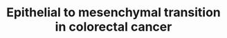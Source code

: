 ---
annotations:
- id: CL:0011108
  parent: animal cell
  type: Cell Type Ontology
  value: colon epithelial cell
- id: DOID:14566
  parent: disease of cellular proliferation
  type: Disease Ontology
  value: disease of cellular proliferation
- id: DOID:9256
  parent: disease of cellular proliferation
  type: Disease Ontology
  value: colorectal cancer
- id: PW:0000605
  parent: disease pathway
  type: Pathway Ontology
  value: cancer pathway
authors:
- Khanspers
- AlexanderPico
- AMTan
- Fehrhart
- Finterly
description: 'Epithelial to mesenchymal transition (EMT) is a process during which
  cells lose their epithelial characteristics, and gain mesenchymal properties, such
  as increased motility. In colorectal cancer (CRC), EMT is associated with an invasive
  or metastatic phenotype. During EMT, tumor cells undergo tight junction dissolution,
  disruption of apical–basal polarity, and reorganization of the cytoskeletal architecture,
  which enable cells to develop an invasive phenotype. In cancer cells, EMT is abnormally
  regulated by extracellular stimuli derived from the tumor microenvironment, including
  growth factors and inflammatory cytokines, along with intra-tumoral physical stresses
  such as hypoxia. Therefore, EMT programming allows tumor cells to adapt to the constant
  changes of the human tumor microenvironment, and thus to successfully metastasize.
  This pathway summarizes the major signaling pathways and inducers that promote EMT
  in CRC.  A set of core transcription factors regulate EMT: SNAIL family of zinc-finger
  transcription factors SNAIL/SLUG; the zinc finger E-box binding homeobox (ZEB) family
  of transcription factors ZEB1/ZEB2, and the TWIST family of basic helix-loop-helix
  (bHLH) transcription factors TWIST1/TWIST2.  (Adapted from Vu et al.)  Proteins
  on this pathway have targeted assays available via the [https://assays.cancer.gov/available_assays?wp_id=WP4239
  CPTAC Assay Portal]'
last-edited: 2021-06-08
organisms:
- Homo sapiens
redirect_from:
- /index.php/Pathway:WP4239
- /instance/WP4239
- /instance/WP4239_rr118997
revision: r118997
schema-jsonld:
- '@context': https://schema.org/
  '@id': https://wikipathways.github.io/pathways/WP4239.html
  '@type': Dataset
  creator:
    '@type': Organization
    name: WikiPathways
  description: 'Epithelial to mesenchymal transition (EMT) is a process during which
    cells lose their epithelial characteristics, and gain mesenchymal properties,
    such as increased motility. In colorectal cancer (CRC), EMT is associated with
    an invasive or metastatic phenotype. During EMT, tumor cells undergo tight junction
    dissolution, disruption of apical–basal polarity, and reorganization of the cytoskeletal
    architecture, which enable cells to develop an invasive phenotype. In cancer cells,
    EMT is abnormally regulated by extracellular stimuli derived from the tumor microenvironment,
    including growth factors and inflammatory cytokines, along with intra-tumoral
    physical stresses such as hypoxia. Therefore, EMT programming allows tumor cells
    to adapt to the constant changes of the human tumor microenvironment, and thus
    to successfully metastasize. This pathway summarizes the major signaling pathways
    and inducers that promote EMT in CRC.  A set of core transcription factors regulate
    EMT: SNAIL family of zinc-finger transcription factors SNAIL/SLUG; the zinc finger
    E-box binding homeobox (ZEB) family of transcription factors ZEB1/ZEB2, and the
    TWIST family of basic helix-loop-helix (bHLH) transcription factors TWIST1/TWIST2.  (Adapted
    from Vu et al.)  Proteins on this pathway have targeted assays available via the
    [https://assays.cancer.gov/available_assays?wp_id=WP4239 CPTAC Assay Portal]'
  keywords:
  - AKT1
  - AKT2
  - AKT3
  - CDH1
  - CDH2
  - CDKL2
  - CLDN1
  - CLDN10
  - CLDN11
  - CLDN12
  - CLDN14
  - CLDN15
  - CLDN16
  - CLDN17
  - CLDN18
  - CLDN19
  - CLDN2
  - CLDN20
  - CLDN22
  - CLDN23
  - CLDN24
  - CLDN3
  - CLDN4
  - CLDN5
  - CLDN6
  - CLDN7
  - CLDN8
  - CLDN9
  - COL4A1
  - COL4A2
  - COL4A3
  - COL4A4
  - COL4A5
  - COL4A6
  - CRB3
  - CTDSP1
  - CTNNB1
  - Ca2+
  - DLK1
  - DLL1
  - DLL3
  - DLL4
  - DSP
  - EED
  - EIF5A2
  - EZH2
  - FMNL2
  - FN1
  - FOXC2
  - FOXM1
  - FOXQ1
  - FZD1
  - FZD10
  - FZD2
  - FZD3
  - FZD4
  - FZD5
  - FZD6
  - FZD7
  - FZD8
  - FZD9
  - GDF15
  - GRB2
  - GSK3B
  - HIF1A
  - HRAS
  - ID1
  - ID2
  - ITGA5
  - JAG1
  - JAG2
  - JUP
  - KRAS
  - LATS2
  - LRP5
  - LRP6
  - MAP2K1
  - MAP2K2
  - MAP2K3
  - MAP2K4
  - MAP2K6
  - MAPK1
  - MAPK11
  - MAPK12
  - MAPK13
  - MAPK14
  - MAPK3
  - MAPK8
  - MEF2D
  - MMP15
  - MMP2
  - MMP9
  - MPP5
  - NOTCH1
  - NOTCH2
  - NOTCH3
  - NOTCH4
  - NR2C2
  - NRP2
  - NUBPL
  - OCLN
  - PAK1
  - PDCD6
  - PIK3CA
  - PIK3CB
  - PIK3CD
  - PIK3R1
  - PIK3R2
  - PIK3R3
  - PKD1
  - PKP1
  - PKP2
  - PROX1
  - RAF1
  - RBBP4
  - RBPJ
  - SHC1
  - SMAD2
  - SMAD3
  - SMAD4
  - SNAI1
  - SNAI2
  - SOS1
  - SOS2
  - SPARC
  - STRAP
  - SUZ12
  - TGFB1
  - TGFB2
  - TGFB3
  - TGFBR1
  - TGFBR2
  - TJP1
  - TMPRSS4
  - TP53
  - TRAF6
  - TUSC3
  - TWIST1
  - TWIST2
  - VTN
  - WNT1
  - WNT10A
  - WNT10B
  - WNT11
  - WNT16
  - WNT2
  - WNT2B
  - WNT3
  - WNT3A
  - WNT4
  - WNT5A
  - WNT5B
  - WNT6
  - WNT7A
  - WNT7B
  - WNT8A
  - WNT8B
  - WNT9A
  - WNT9B
  - ZEB1
  - ZEB2
  - pre-miR-9-2
  license: CC0
  name: Epithelial to mesenchymal transition in colorectal cancer
seo: CreativeWork
title: Epithelial to mesenchymal transition in colorectal cancer
wpid: WP4239
---